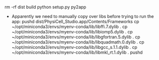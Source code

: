 
rm -rf dist build
python setup.py py2app

* Apparently we need to manually copy over libs before trying to run the app:
pushd dist/PhysiCell_Studio.app/Contents/Frameworks
cp ~/opt/miniconda3/envs/myenv-conda/lib/libffi.7.dylib .
cp ~/opt/miniconda3/envs/myenv-conda/lib/libiomp5.dylib .
cp ~/opt/miniconda3/envs/myenv-conda/lib/libgfortran.5.dylib .
cp ~/opt/miniconda3/envs/myenv-conda/lib/libquadmath.0.dylib .
cp ~/opt/miniconda3/envs/myenv-conda/lib/libgcc_s.1.1.dylib .
cp ~/opt/miniconda3/envs/myenv-conda/lib/libmkl_rt.1.dylib .
pushd
